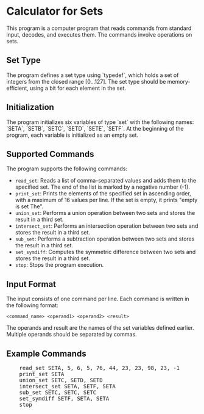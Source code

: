 <!DOCTYPE html>
<html>
<head>
  <meta charset="UTF-8">
<h1>Calculator for Sets </h1>
</head>
<body>
  
  <p>This program is a computer program that reads commands from standard input, decodes, and executes them. The commands involve operations on sets.</p>
  <h2>Set Type</h2>
  <p>The program defines a set type using `typedef`, which holds a set of integers from the closed range [0...127]. The set type should be memory-efficient, using a bit for each element in the set.</p>
  <h2>Initialization</h2>
  <p>The program initializes six variables of type `set` with the following names: `SETA`, `SETB`, `SETC`, `SETD`, `SETE`, `SETF`. At the beginning of the program, each variable is initialized as an empty set.</p>
  <h2>Supported Commands</h2>
  <p>The program supports the following commands:</p>
  <ul>
    <li><code>read_set</code>: Reads a list of comma-separated values and adds them to the specified set. The end of the list is marked by a negative number (-1).</li>
    <li><code>print_set</code>: Prints the elements of the specified set in ascending order, with a maximum of 16 values per line. If the set is empty, it prints "empty is set The".</li>
    <li><code>union_set</code>: Performs a union operation between two sets and stores the result in a third set.</li>
    <li><code>intersect_set</code>: Performs an intersection operation between two sets and stores the result in a third set.</li>
    <li><code>sub_set</code>: Performs a subtraction operation between two sets and stores the result in a third set.</li>
    <li><code>set_symdiff</code>: Computes the symmetric difference between two sets and stores the result in a third set.</li>
    <li><code>stop</code>: Stops the program execution.</li>
  </ul>
  <h2>Input Format</h2>
  <p>The input consists of one command per line. Each command is written in the following format:</p>
  <p><code>&lt;command_name&gt; &lt;operand1&gt; &lt;operand2&gt; &lt;result&gt;</code></p>
  <p>The operands and result are the names of the set variables defined earlier. Multiple operands should be separated by commas.</p>
  <h2>Example Commands</h2>
  <pre>
    read_set SETA, 5, 6, 5, 76, 44, 23, 23, 98, 23, -1
    print_set SETA
    union_set SETC, SETD, SETD
    intersect_set SETA, SETF, SETA
    sub_set SETC, SETC, SETC
    set_symdiff SETF, SETA, SETA
    stop
  </pre>
</body>
</html>
